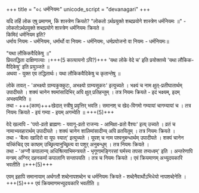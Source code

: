 +++
title = "०८ धर्मनियमः"
unicode_script = "devanagari"
+++

यदि तर्हि लोक एषु प्रमाणम्, किं शास्त्रेण क्रियते? "लोकतो ऽर्थप्रयुक्ते शब्दप्रयोगे शास्त्रेण धर्मनियमः ॥" - लोकतोऽर्थप्रयुक्ते शब्दप्रयोगे शास्त्रेण धर्मनियमः क्रियते ॥  
किमिदं धर्मनियम इति?  
धर्माय नियमः - धर्मनियमः, धर्मार्थो वा नियमः - धर्मनियमः, धर्मप्रयोजनो वा नियमः - धर्मनियमः॥

"यथा लौकिकवैदिकेषु ॥"  
प्रियतद्धिता दाक्षिणात्याः ।+++(5 कात्यायनो ऽपि?)+++ 'यथा लोके वेदे च' इति प्रयोक्तव्ये 'यथा लौकिक-वैदिकेषु' इति प्रयुञ्जते ॥  
अथवा - युक्त एव तद्धितार्थः। यथा लौकिकवैदिकेषु च कृतान्तेषु ॥  

लोके तावत् - 'अभक्ष्यो ग्राम्यकुक्कुटः, अभक्ष्यो ग्राम्यसूकरः' इत्युच्यते । भक्ष्यं च नाम क्षुत्-प्रतीघातार्थम् उपादीयते । शक्यं चानेन श्वमांसादिभिर् अपि क्षुत् प्रतिहन्तुम् । तत्र नियमः क्रियते - इदं भक्ष्यम्, इदम् अभक्ष्यमिति ॥  
तथा - +++(काम)+++खेदात् स्त्रीषु प्रवृत्तिर् भवति। समानश् च खेद-विगमो गम्यायां चागम्यायां च । तत्र नियमः क्रियते - इयं गम्या - इयम् अगम्येति ॥ +++(5)+++  

वेदे खल्वपि - 'पयो-व्रतो ब्राह्मणः - यवागू-व्रतो राजन्यः - आमिक्षा-व्रतो वैश्यः' इत्य् उच्यते । व्रतं च नामाभ्यवहारार्थम् उपादीयते । शक्यं चानेन शालिमांसादीन्य् अपि व्रतयितुम् । तत्र नियमः क्रियते ।  
तथा - 'बैल्वः खादिरो वा यूपः स्यात्' इत्युच्यते । यूपश् च नाम पश्वनुबन्धार्थम् उपादीयते । शक्यं चानेन यत्किंचिद् एव काष्ठम् उच्छ्रित्यानुच्छ्रित्य वा पशुर् अनुबन्धुम् । तत्र नियमः क्रियते ।  
तथा - 'अग्नौ कपालान्य् अधिश्रित्याभिमन्त्रयते - भृगूणामङ्गिरसां घर्मस्य तपसा तप्यध्वम्' इति । अन्तरेणापि मन्त्रम् अग्निर् दहनकर्मा कपालानि सन्तापयति । तत्र च नियमः क्रियते । एवं क्रियमाणम् अभ्युदयकारि भवतीति ॥+++(5)+++

एवम् इहापि समानायाम् अर्थगतौ शब्देनापशब्देन च धर्मनियमः क्रियते - शब्देनैवार्थोऽभिधेयो नापशब्देनेति ।+++(5)+++ एवं क्रियमाणमभ्युदयकारि भवतीति ॥



